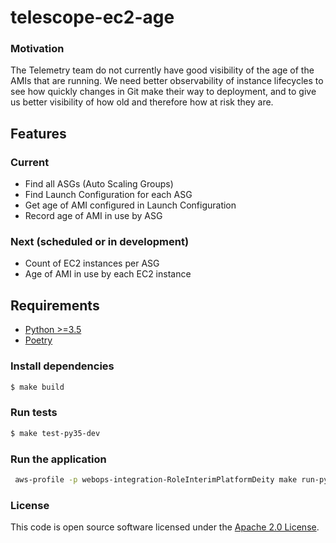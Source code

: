# telescope-ec2-age
 
### Motivation 
 
The Telemetry team do not currently have good visibility of the age of the AMIs that are running. We need better observability of instance lifecycles to see how quickly changes in Git make their way to deployment, and to give us better visibility of how old and therefore how at risk they are. 
 
## Features

### Current

* Find all ASGs (Auto Scaling Groups)
* Find Launch Configuration for each ASG
* Get age of AMI configured in Launch Configuration
* Record age of AMI in use by ASG 

### Next (scheduled or in development)
    
* Count of EC2 instances per ASG
* Age of AMI in use by each EC2 instance

## Requirements

* [Python >=3.5](https://docs.python.org/3/)
* [Poetry](https://python-poetry.org/)

### Install dependencies

```bash
$ make build
```

### Run tests

```bash
$ make test-py35-dev
```

### Run the application

```bash
 aws-profile -p webops-integration-RoleInterimPlatformDeity make run-py35
```

### License

This code is open source software licensed under the [Apache 2.0 License]("http://www.apache.org/licenses/LICENSE-2.0.html"). 
 